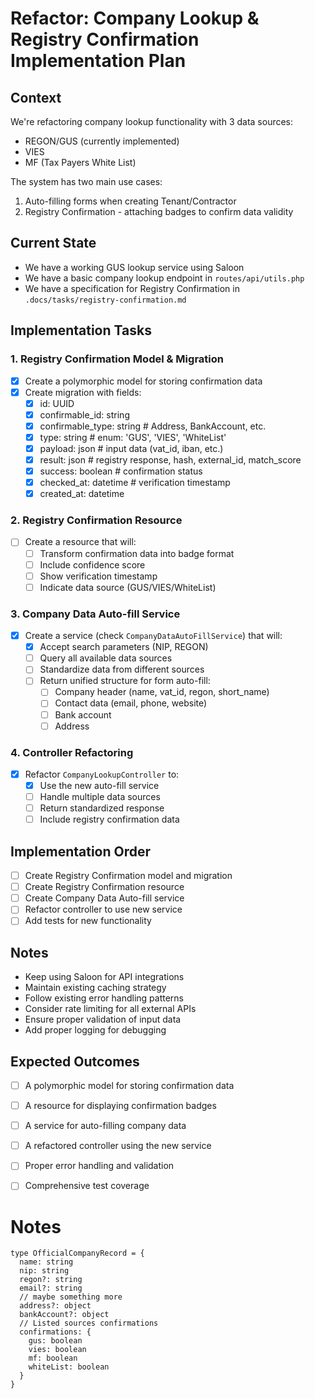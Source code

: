 # Refactor: Company Lookup & Registry Confirmation Implementation Plan

## Context
We're refactoring company lookup functionality with 3 data sources:
- REGON/GUS (currently implemented)
- VIES
- MF (Tax Payers White List)

The system has two main use cases:
1. Auto-filling forms when creating Tenant/Contractor
2. Registry Confirmation - attaching badges to confirm data validity

## Current State
- We have a working GUS lookup service using Saloon
- We have a basic company lookup endpoint in `routes/api/utils.php`
- We have a specification for Registry Confirmation in `.docs/tasks/registry-confirmation.md`

## Implementation Tasks

### 1. Registry Confirmation Model & Migration
- [x] Create a polymorphic model for storing confirmation data
- [x] Create migration with fields:
  - [x] id: UUID
  - [x] confirmable_id: string
  - [x] confirmable_type: string   # Address, BankAccount, etc.
  - [x] type: string               # enum: 'GUS', 'VIES', 'WhiteList'
  - [x] payload: json              # input data (vat_id, iban, etc.)
  - [x] result: json               # registry response, hash, external_id, match_score
  - [x] success: boolean           # confirmation status
  - [x] checked_at: datetime       # verification timestamp
  - [x] created_at: datetime

### 2. Registry Confirmation Resource
- [ ] Create a resource that will:
  - [ ] Transform confirmation data into badge format
  - [ ] Include confidence score
  - [ ] Show verification timestamp
  - [ ] Indicate data source (GUS/VIES/WhiteList)

### 3. Company Data Auto-fill Service
- [x] Create a service (check `CompanyDataAutoFillService`) that will:
  - [x] Accept search parameters (NIP, REGON)
  - [ ] Query all available data sources
  - [ ] Standardize data from different sources
  - [ ] Return unified structure for form auto-fill:
    - [ ] Company header (name, vat_id, regon, short_name)
    - [ ] Contact data (email, phone, website)
    - [ ] Bank account
    - [ ] Address

### 4. Controller Refactoring
- [x] Refactor `CompanyLookupController` to:
  - [x] Use the new auto-fill service
  - [ ] Handle multiple data sources
  - [ ] Return standardized response
  - [ ] Include registry confirmation data

## Implementation Order
- [ ] Create Registry Confirmation model and migration
- [ ] Create Registry Confirmation resource
- [ ] Create Company Data Auto-fill service
- [ ] Refactor controller to use new service
- [ ] Add tests for new functionality

## Notes
- Keep using Saloon for API integrations
- Maintain existing caching strategy
- Follow existing error handling patterns
- Consider rate limiting for all external APIs
- Ensure proper validation of input data
- Add proper logging for debugging

## Expected Outcomes
- [ ] A polymorphic model for storing confirmation data
- [ ] A resource for displaying confirmation badges
- [ ] A service for auto-filling company data
- [ ] A refactored controller using the new service
- [ ] Proper error handling and validation
- [ ] Comprehensive test coverage


# Notes
```
type OfficialCompanyRecord = {
  name: string
  nip: string
  regon?: string
  email?: string
  // maybe something more
  address?: object
  bankAccount?: object
  // Listed sources confirmations
  confirmations: {
    gus: boolean
    vies: boolean
    mf: boolean
    whiteList: boolean
  }
}
```